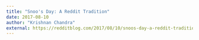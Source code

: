 ```yaml
---
title: "Snoo's Day: A Reddit Tradition"
date: 2017-08-10
author: "Krishnan Chandra"
external: https://redditblog.com/2017/08/10/snoos-day-a-reddit-tradition/
---
```

